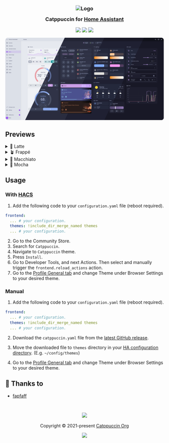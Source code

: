 <h3 align="center">
	<img src="https://raw.githubusercontent.com/catppuccin/catppuccin/main/assets/logos/exports/1544x1544_circle.png" width="100" alt="Logo"/><br/>
	<img src="https://raw.githubusercontent.com/catppuccin/catppuccin/main/assets/misc/transparent.png" height="30" width="0px"/>
	Catppuccin for <a href="https://www.home-assistant.io/">Home Assistant</a>
	<img src="https://raw.githubusercontent.com/catppuccin/catppuccin/main/assets/misc/transparent.png" height="30" width="0px"/>
</h3>

<p align="center">
	<a href="https://github.com/catppuccin/home-assistant/stargazers"><img src="https://img.shields.io/github/stars/catppuccin/home-assistant?colorA=363a4f&colorB=b7bdf8&style=for-the-badge"></a>
	<a href="https://github.com/catppuccin/home-assistant/issues"><img src="https://img.shields.io/github/issues/catppuccin/home-assistant?colorA=363a4f&colorB=f5a97f&style=for-the-badge"></a>
	<a href="https://github.com/catppuccin/home-assistant/contributors"><img src="https://img.shields.io/github/contributors/catppuccin/home-assistant?colorA=363a4f&colorB=a6da95&style=for-the-badge"></a>
</p>

<p align="center">
	<img src="assets/preview.webp"/>
</p>

## Previews

<details>
<summary>🌻 Latte</summary>
<img src="assets/latte/dashboard.webp"/>
<img src="assets/latte/editor-jinja2.webp"/>
<img src="assets/latte/editor-yaml.webp"/>
<img src="assets/latte/devtools.webp"/>
<img src="assets/latte/settings.webp"/>
<img src="assets/latte/profile.webp"/>
</details>
<details>
<summary>🪴 Frappé</summary>
<img src="assets/frappe/dashboard.webp"/>
<img src="assets/frappe/editor-jinja2.webp"/>
<img src="assets/frappe/editor-yaml.webp"/>
<img src="assets/frappe/devtools.webp"/>
<img src="assets/frappe/settings.webp"/>
<img src="assets/frappe/profile.webp"/>
</details>
<details>
<summary>🌺 Macchiato</summary>
<img src="assets/macchiato/dashboard.webp"/>
<img src="assets/macchiato/editor-jinja2.webp"/>
<img src="assets/macchiato/editor-yaml.webp"/>
<img src="assets/macchiato/devtools.webp"/>
<img src="assets/macchiato/settings.webp"/>
<img src="assets/macchiato/profile.webp"/>
</details>
</details>
<details>
<summary>🌿 Mocha</summary>
<img src="assets/mocha/dashboard.webp"/>
<img src="assets/mocha/editor-jinja2.webp"/>
<img src="assets/mocha/editor-yaml.webp"/>
<img src="assets/mocha/devtools.webp"/>
<img src="assets/mocha/settings.webp"/>
<img src="assets/mocha/profile.webp"/>
</details>

## Usage

### With [HACS](https://hacs.xyz/)

1. Add the following code to your `configuration.yaml` file (reboot required).

```yaml
frontend:
  ... # your configuration.
  themes: !include_dir_merge_named themes
  ... # your configuration.
```

2. Go to the Community Store.
3. Search for `Catppuccin`.
4. Navigate to `Catppuccin` theme.
5. Press `Install`.
6. Go to Developer Tools, and next Actions. Then select and manually trigger the `frontend.reload_actions` action.
7. Go to the [Profile General tab](https://my.home-assistant.io/redirect/profile) and change Theme under Browser Settings to your desired theme.

### Manual

1. Add the following code to your `configuration.yaml` file (reboot required).

```yaml
frontend:
  ... # your configuration.
  themes: !include_dir_merge_named themes
  ... # your configuration.
```


2. Download the `catppuccin.yaml` file from the [latest GitHub release](https://github.com/catppuccin/home-assistant/releases/latest).

3. Move the downloaded file to `themes` directory in your
   [HA configuration directory](https://www.home-assistant.io/docs/configuration/#to-find-the-configuration-directory). (E.g. `~/config/themes`)

4. Go to the [Profile General tab](https://my.home-assistant.io/redirect/profile) and change Theme under Browser Settings to your desired theme.

## 💝 Thanks to

- [fapfaff](https://github.com/fapfaff)

&nbsp;

<p align="center">
	<img src="https://raw.githubusercontent.com/catppuccin/catppuccin/main/assets/footers/gray0_ctp_on_line.svg?sanitize=true" />
</p>

<p align="center">
	Copyright &copy; 2021-present <a href="https://github.com/catppuccin" target="_blank">Catppuccin Org</a>
</p>

<p align="center">
	<a href="https://github.com/catppuccin/catppuccin/blob/main/LICENSE"><img src="https://img.shields.io/static/v1.svg?style=for-the-badge&label=License&message=MIT&logoColor=d9e0ee&colorA=363a4f&colorB=b7bdf8"/></a>
</p>
